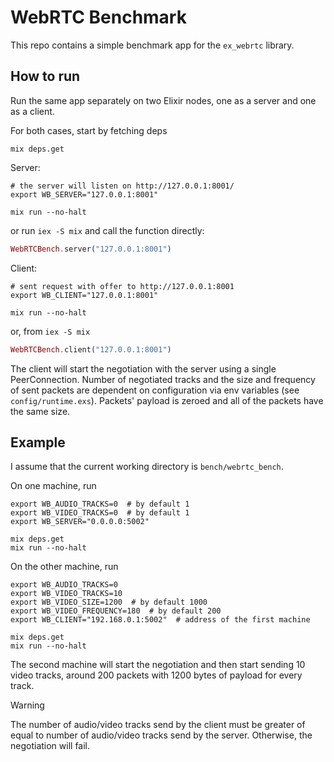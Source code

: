 # WebRTC Benchmark

This repo contains a simple benchmark app for the `ex_webrtc` library.

## How to run

Run the same app separately on two Elixir nodes, one as a server and one as a client.

For both cases, start by fetching deps

```shell
mix deps.get
```

Server:

```shell
# the server will listen on http://127.0.0.1:8001/
export WB_SERVER="127.0.0.1:8001"

mix run --no-halt
```

or run `iex -S mix` and call the function directly:

```elixir
WebRTCBench.server("127.0.0.1:8001")
```

Client:

```shell
# sent request with offer to http://127.0.0.1:8001
export WB_CLIENT="127.0.0.1:8001"

mix run --no-halt
```

or, from `iex -S mix`

```elixir
WebRTCBench.client("127.0.0.1:8001")
```

The client will start the negotiation with the server using a single PeerConnection. Number of negotiated tracks and the size and frequency of
sent packets are dependent on configuration via env variables (see `config/runtime.exs`). Packets' payload is zeroed and all of the packets have the same size.

## Example

I assume that the current working directory is `bench/webrtc_bench`.

On one machine, run

```shell
export WB_AUDIO_TRACKS=0  # by default 1
export WB_VIDEO_TRACKS=0  # by default 1
export WB_SERVER="0.0.0.0:5002"

mix deps.get
mix run --no-halt
```

On the other machine, run

```shell
export WB_AUDIO_TRACKS=0
export WB_VIDEO_TRACKS=10
export WB_VIDEO_SIZE=1200  # by default 1000
export WB_VIDEO_FREQUENCY=180  # by default 200
export WB_CLIENT="192.168.0.1:5002"  # address of the first machine

mix deps.get
mix run --no-halt
```

The second machine will start the negotiation and then start sending 10 video tracks, around 200 packets with 1200 bytes of payload for every track.

> [!WARNING]
> The number of audio/video tracks send by the client must be greater of equal to number of audio/video tracks send by the server.
> Otherwise, the negotiation will fail.
